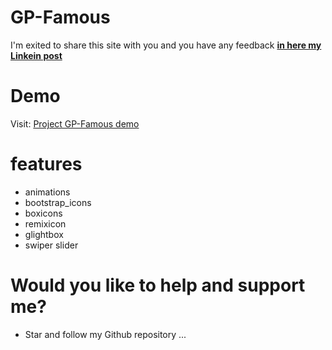 # GP-Famous

 I'm exited to share this site with you and you have any feedback [**in here my Linkein post**](https://www.linkedin.com/in/marouf-ebrahimi-7b6312237)

 # Demo
 Visit: [Project GP-Famous demo]()
 

# features
* animations
* bootstrap_icons
* boxicons
* remixicon
* glightbox
* swiper slider


# Would you like to help and support me?
* Star and follow my Github repository
...
